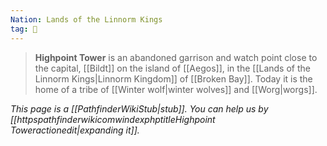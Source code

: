 ```yaml
---
Nation: Lands of the Linnorm Kings
tag: 🏰
---
```


> **Highpoint Tower** is an abandoned garrison and watch point close to the capital, [[Bildt]] on the island of [[Aegos]], in the [[Lands of the Linnorm Kings|Linnorm Kingdom]] of [[Broken Bay]]. Today it is the home of a tribe of [[Winter wolf|winter wolves]] and [[Worg|worgs]].



*This page is a [[PathfinderWikiStub|stub]]. You can help us by [[httpspathfinderwikicomwindexphptitleHighpoint Toweractionedit|expanding it]].*









